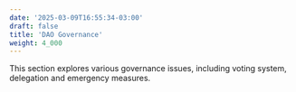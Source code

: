 ```yaml
---
date: '2025-03-09T16:55:34-03:00'
draft: false
title: 'DAO Governance'
weight: 4_000
---
```


This section explores various governance issues, including voting system, delegation and emergency measures.
